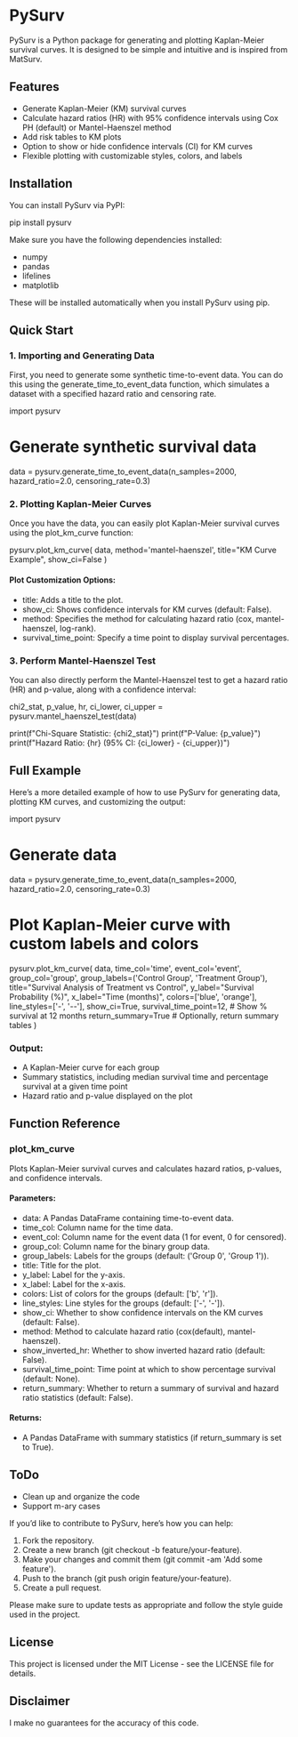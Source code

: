 # PySurv

PySurv is a Python package for generating and plotting Kaplan-Meier survival curves. It is designed to be simple and intuitive and is inspired from MatSurv.

## Features

- Generate Kaplan-Meier (KM) survival curves
- Calculate hazard ratios (HR) with 95% confidence intervals using Cox PH (default) or Mantel-Haenszel method
- Add risk tables to KM plots
- Option to show or hide confidence intervals (CI) for KM curves
- Flexible plotting with customizable styles, colors, and labels

## Installation

You can install PySurv via PyPI:

pip install pysurv

Make sure you have the following dependencies installed:

- numpy
- pandas
- lifelines
- matplotlib

These will be installed automatically when you install PySurv using pip.

## Quick Start

### 1. Importing and Generating Data

First, you need to generate some synthetic time-to-event data. You can do this using the generate_time_to_event_data function, which simulates a dataset with a specified hazard ratio and censoring rate.

import pysurv

# Generate synthetic survival data
data = pysurv.generate_time_to_event_data(n_samples=2000, hazard_ratio=2.0, censoring_rate=0.3)

### 2. Plotting Kaplan-Meier Curves

Once you have the data, you can easily plot Kaplan-Meier survival curves using the plot_km_curve function:

pysurv.plot_km_curve(
    data, 
    method='mantel-haenszel', 
    title="KM Curve Example", 
    show_ci=False
)

#### Plot Customization Options:

- title: Adds a title to the plot.
- show_ci: Shows confidence intervals for KM curves (default: False).
- method: Specifies the method for calculating hazard ratio (cox, mantel-haenszel, log-rank).
- survival_time_point: Specify a time point to display survival percentages.

### 3. Perform Mantel-Haenszel Test

You can also directly perform the Mantel-Haenszel test to get a hazard ratio (HR) and p-value, along with a confidence interval:

chi2_stat, p_value, hr, ci_lower, ci_upper = pysurv.mantel_haenszel_test(data)

print(f"Chi-Square Statistic: {chi2_stat}")
print(f"P-Value: {p_value}")
print(f"Hazard Ratio: {hr} (95% CI: {ci_lower} - {ci_upper})")

## Full Example

Here’s a more detailed example of how to use PySurv for generating data, plotting KM curves, and customizing the output:

import pysurv

# Generate data
data = pysurv.generate_time_to_event_data(n_samples=2000, hazard_ratio=2.0, censoring_rate=0.3)

# Plot Kaplan-Meier curve with custom labels and colors
pysurv.plot_km_curve(
    data, 
    time_col='time', 
    event_col='event', 
    group_col='group', 
    group_labels=('Control Group', 'Treatment Group'),
    title="Survival Analysis of Treatment vs Control",
    y_label="Survival Probability (%)",
    x_label="Time (months)",
    colors=['blue', 'orange'], 
    line_styles=['-', '--'],
    show_ci=True,
    survival_time_point=12,  # Show % survival at 12 months
    return_summary=True  # Optionally, return summary tables
)

### Output:

- A Kaplan-Meier curve for each group
- Summary statistics, including median survival time and percentage survival at a given time point
- Hazard ratio and p-value displayed on the plot

## Function Reference

### plot_km_curve

Plots Kaplan-Meier survival curves and calculates hazard ratios, p-values, and confidence intervals.

#### Parameters:
- data: A Pandas DataFrame containing time-to-event data.
- time_col: Column name for the time data.
- event_col: Column name for the event data (1 for event, 0 for censored).
- group_col: Column name for the binary group data.
- group_labels: Labels for the groups (default: ('Group 0', 'Group 1')).
- title: Title for the plot.
- y_label: Label for the y-axis.
- x_label: Label for the x-axis.
- colors: List of colors for the groups (default: ['b', 'r']).
- line_styles: Line styles for the groups (default: ['-', '-']).
- show_ci: Whether to show confidence intervals on the KM curves (default: False).
- method: Method to calculate hazard ratio (cox(default), mantel-haenszel).
- show_inverted_hr: Whether to show inverted hazard ratio (default: False).
- survival_time_point: Time point at which to show percentage survival (default: None).
- return_summary: Whether to return a summary of survival and hazard ratio statistics (default: False).

#### Returns:
- A Pandas DataFrame with summary statistics (if return_summary is set to True).

## ToDo
- Clean up and organize the code
- Support m-ary cases

If you’d like to contribute to PySurv, here’s how you can help:

1. Fork the repository.
2. Create a new branch (git checkout -b feature/your-feature).
3. Make your changes and commit them (git commit -am 'Add some feature').
4. Push to the branch (git push origin feature/your-feature).
5. Create a pull request.

Please make sure to update tests as appropriate and follow the style guide used in the project.

## License

This project is licensed under the MIT License - see the LICENSE file for details.

## Disclaimer
I make no guarantees for the accuracy of this code.